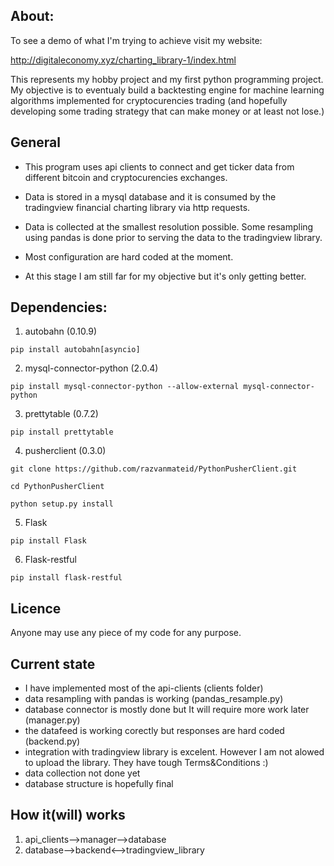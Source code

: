 ## About:
To see a demo of what I'm trying to achieve visit my website:

http://digitaleconomy.xyz/charting_library-1/index.html

This represents my hobby project and my first python programming project. My objective is to eventualy build a backtesting
engine for machine learning algorithms implemented for cryptocurencies trading (and hopefully developing some
trading strategy that can make money or at least not lose.)

## General
* This program uses api clients to connect and get ticker data from different bitcoin and cryptocurencies exchanges.

* Data is stored in a mysql database and it is consumed by the tradingview financial charting library via http requests.

* Data is collected at the smallest resolution possible. Some resampling using pandas is done prior to serving the data to the tradingview library.

* Most configuration are hard coded at the moment.

* At this stage I am still far for my objective but it's only getting better.

## Dependencies:
1. autobahn (0.10.9)

`pip install autobahn[asyncio]`

2. mysql-connector-python (2.0.4)

`pip install mysql-connector-python --allow-external mysql-connector-python`

3. prettytable (0.7.2)

`pip install prettytable`

4. pusherclient (0.3.0)

```
git clone https://github.com/razvanmateid/PythonPusherClient.git

cd PythonPusherClient

python setup.py install
```

5. Flask

`pip install Flask`

6. Flask-restful

`pip install flask-restful`

## Licence
Anyone may use any piece of my code for any purpose.

## Current state
* I have implemented most of the api-clients (clients folder)
* data resampling with pandas is working (pandas_resample.py)
* database connector is mostly done but It will require more work later (manager.py)
* the datafeed is working corectly but responses are hard coded (backend.py)
* integration with tradingview library is excelent. However I am not alowed to upload the library.
They have tough Terms&Conditions :)
* data collection not done yet
* database structure is hopefully final

## How it(will) works
1. api_clients-->manager-->database
2. database-->backend<-->tradingview_library